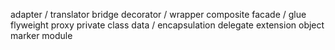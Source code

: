 adapter / translator
bridge
decorator / wrapper
composite
facade / glue
flyweight
proxy
private class data / encapsulation
delegate
extension object
marker
module
